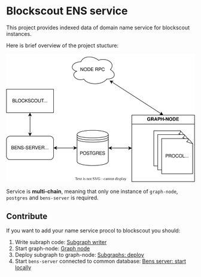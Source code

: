 # Blockscout ENS service

This project provides indexed data of domain name service for blockscout instances.

Here is brief overview of the project stucture:

![bens-structure](images/bens.drawio.svg)

Service is **multi-chain**, meaning that only one instance of `graph-node`, `postgres` and `bens-server` is required.

## Contribute

If you want to add your name service procol to blockscout you should:

1. Write subraph code: [Subgraph writer](./graph-node/subgraph-writer/README.md#howto-create-subgraph-for-your-domain-name-protocol)
2. Start graph-node: [Graph node](./graph-node/README.md#start-locally-using-docker-compose)
3. Deploy subgraph to graph-node: [Subgraphs: deploy](./graph-node/subgraphs/README.md#deploy-subgraph-to-graph-node)
4. Start `bens-server` connected to common database: [Bens server: start locally](./bens-server/README.md#to-start-locally)
